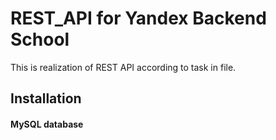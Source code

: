 # REST_API for Yandex Backend School

This is realization of REST API according to task in file.

## Installation
#### MySQL database

